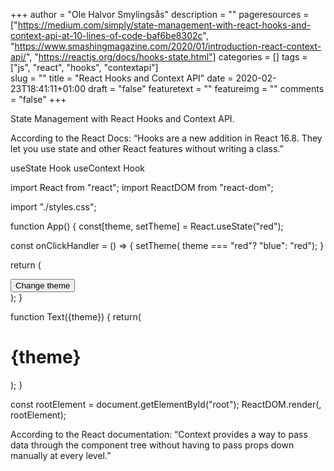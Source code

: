 +++
author = "Ole Halvor Smylingsås"
description = ""
pageresources = ["https://medium.com/simply/state-management-with-react-hooks-and-context-api-at-10-lines-of-code-baf6be8302c", "https://www.smashingmagazine.com/2020/01/introduction-react-context-api/", "https://reactjs.org/docs/hooks-state.html"]
categories = []
tags = ["js", "react", "hooks", "contextapi"]     
slug = ""
title = "React Hooks and Context API"
date = 2020-02-23T18:41:11+01:00
draft = "false"
featuretext = ""
featureimg = ""
comments = "false"
+++

State Management with React Hooks and Context API.

According to the React Docs:
“Hooks are a new addition in React 16.8. They let you use state and other React features without writing a class.”

useState Hook
useContext Hook

import React from "react";
import ReactDOM from "react-dom";

import "./styles.css";


function App() {
  const[theme, setTheme] = React.useState("red");

  const onClickHandler = () => {
  setTheme( theme === "red"? "blue": "red");
  }

  return (
    <div>
      <Text theme={theme}/>
      <button onClick = {onClickHandler}>Change theme</button>
    </div>
  );
}

function Text({theme}) {
return(
  <h1 style = {{
     color: `${theme}`
  }}>{theme}</h1>
);
}

const rootElement = document.getElementById("root");
ReactDOM.render(<App />, rootElement);



According to the React documentation:
“Context provides a way to pass data through the component tree without having to pass props down manually at every level.”

